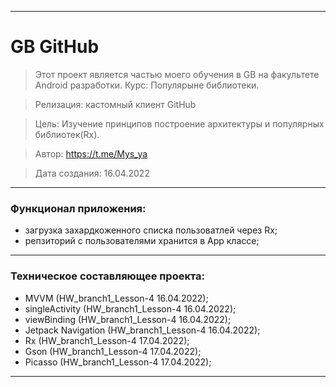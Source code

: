 ____

# GB GitHub

> Этот проект является частью моего обучения в GB на факультете Android разработки.
> Курс: Популярыне библиотеки.

> Релизация: кастомный клиент GitHub

> Цель: Изучение принципов построение архитектуры и популярных библиотек(Rx).

> Автор: https://t.me/Mys_ya

> Дата создания: 16.04.2022
____

### Функционал приложения:

- загрузка захардкоженного списка пользоватлей через Rx;
- репзиторий с пользователями хранится в App классе;

____

### Техническое составляющее проекта:

- MVVM (HW_branch1_Lesson-4 16.04.2022);
- singleActivity (HW_branch1_Lesson-4 16.04.2022);
- viewBinding (HW_branch1_Lesson-4 16.04.2022);
- Jetpack Navigation (HW_branch1_Lesson-4 16.04.2022);
- Rx (HW_branch1_Lesson-4 17.04.2022);
- Gson (HW_branch1_Lesson-4 17.04.2022);
- Picasso (HW_branch1_Lesson-4 17.04.2022);

____

